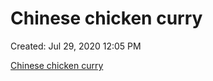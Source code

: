 # Chinese chicken curry

Created: Jul 29, 2020 12:05 PM

[Chinese chicken curry](https://www.bbc.co.uk/food/recipes/chinese_chicken_curry_90700)
